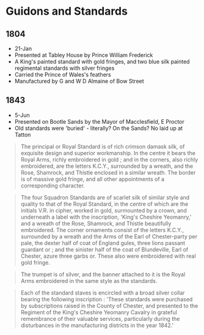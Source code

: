 # Guidons and Standards

## 1804

* 21-Jan
* Presented at Tabley House by Prince William Frederick
* A King's painted standard with gold fringes, and two blue silk painted regimental standards with silver fringes
* Carried the Prince of Wales's feathers
* Manufactured by G and W D Almaine of Bow Street

## 1843

* 5-Jun
* Presented on Bootle Sands by the Mayor of Macclesfield, E Proctor
* Old standards were 'buried' - literally? On the Sands? No laid up at Tatton

> The principal or Royal Standard is of rich crimson damask silk, of exquisite design and superior workmanship. In the centre it bears the Royal Arms, richly embroidered in gold ; and in the corners, also richly embroidered, are the letters K.C.Y., surrounded by a wreath, and the Rose, Shamrock, and Thistle enclosed in a similar wreath. The border is of massive gold fringe, and all other appointments of a corresponding character.

> The four Squadron Standards are of scarlet silk of similar style and quality to that of the Royal Standard, in the centre of which are the initials V.R. in cipher, worked in gold, surmounted by a crown, and underneath a label with the inscription, 'King's Cheshire Yeomanry,' and a wreath of the Rose, Shamrock, and Thistle beautifully embroidered. The corner ornaments consist of the letters K.C.Y., surrounded by a wreath and the Arms of the Earl of Chester-party per pale, the dexter half of coat of England gules, three lions passant guardant or ; and the sinister half of the coat of Blundeville, Earl of Chester, azure three garbs or. These also were embroidered with real gold fringe. 

> The trumpet is of silver, and the banner attached to it is the Royal Arms embroidered in the same style as the standards.

> Each of the standard staves is encircled with a broad silver collar bearing the following inscription : 'These standards were purchased by subscriptions raised in the County of Chester, and presented to the Regiment of the King's Cheshire Yeomanry Cavalry in grateful remembrance of their valuable services, particularly during the disturbances in the manufacturing districts in the year 1842.'
